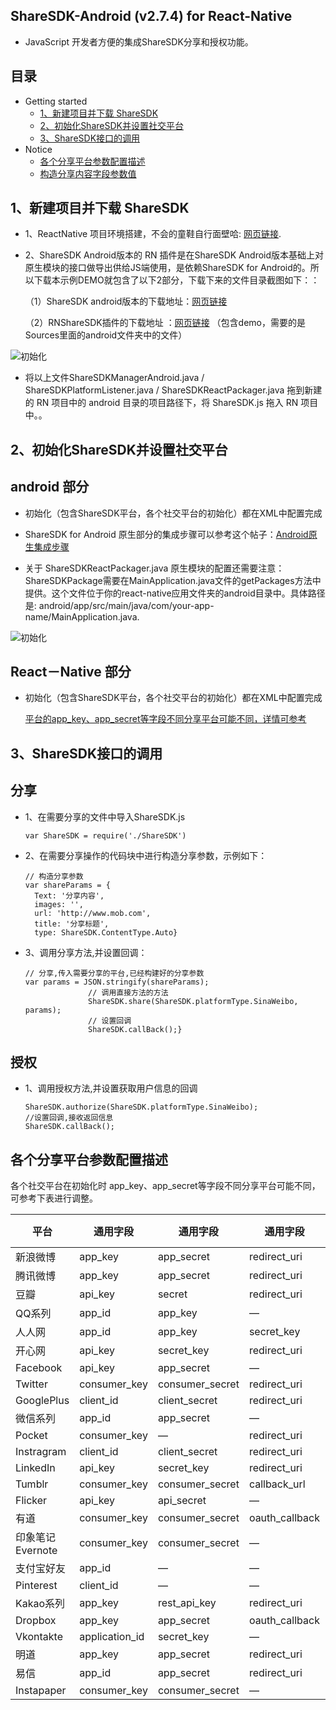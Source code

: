 ## ShareSDK-Android (v2.7.4) for React-Native
* JavaScript 开发者方便的集成ShareSDK分享和授权功能。


## 目录
* Getting started
    * [1、新建项目并下载 ShareSDK](#Download)
    * [2、初始化ShareSDK并设置社交平台](#init)
    * [3、ShareSDK接口的调用](#interface)
* Notice
    * [各个分享平台参数配置描述](#SocialConfiguration)
    * [构造分享内容字段参数值](#ContentConfiguration)
    


## <a id="Download"></a>1、新建项目并下载 ShareSDK
* 1、ReactNative 项目环境搭建，不会的童鞋自行面壁哈: [网页链接](http://reactnative.cn/docs/0.27/getting-started.html#content).
* 2、ShareSDK Android版本的 RN 插件是在ShareSDK Android版本基础上对原生模块的接口做导出供给JS端使用，是依赖ShareSDK for Android的。所以下载本示例DEMO就包含了以下2部分，下载下来的文件目录截图如下：：

  （1）ShareSDK android版本的下载地址：[网页链接](http://www.mob.com/#/downloadDetail/ShareSDK/android)
  
  （2）RNShareSDK插件的下载地址 ：[网页链接](https://github.com/kengsir/RNShareSDK)
（包含demo，需要的是Sources里面的android文件夹中的文件）

![初始化](http://ww2.sinaimg.cn/mw690/6f5f9fe7gw1f6hnjvo9sgj21220fqwgp.jpg)

* 将以上文件ShareSDKManagerAndroid.java / ShareSDKPlatformListener.java / ShareSDKReactPackager.java 拖到新建的 RN 项目中的 android 目录的项目路径下，将 ShareSDK.js 拖入 RN 项目中。。


## <a id="init"></a> 2、初始化ShareSDK并设置社交平台
## android 部分

* 初始化（包含ShareSDK平台，各个社交平台的初始化）都在XML中配置完成

* ShareSDK for Android 原生部分的集成步骤可以参考这个帖子：[Android原生集成步骤](
http://bbs.mob.com/thread-22130-1-1.html)



* 关于 ShareSDKReactPackager.java 原生模块的配置还需要注意：
ShareSDKPackage需要在MainApplication.java文件的getPackages方法中提供。这个文件位于你的react-native应用文件夹的android目录中。具体路径是: android/app/src/main/java/com/your-app-name/MainApplication.java.


![初始化](http://ww1.sinaimg.cn/mw690/6f5f9fe7gw1f6hny4kii5j20ze0jidka.jpg)

## React－Native 部分

* 初始化（包含ShareSDK平台，各个社交平台的初始化）都在XML中配置完成

   [平台的app_key、app_secret等字段不同分享平台可能不同，详情可参考](#SocialConfiguration)


## <a id="interface"></a>3、ShareSDK接口的调用

## 分享

* 1、在需要分享的文件中导入ShareSDK.js
  
  ```
  var ShareSDK = require('./ShareSDK')
  ```
  
* 2、在需要分享操作的代码块中进行构造分享参数，示例如下：
   
  ```
  // 构造分享参数
  var shareParams = {
    Text: '分享内容',
    images: '',
    url: 'http://www.mob.com',
    title: '分享标题',
    type: ShareSDK.ContentType.Auto} 
  ```

* 3、调用分享方法,并设置回调：
  
  ```
  // 分享,传入需要分享的平台,已经构建好的分享参数
  var params = JSON.stringify(shareParams);
                // 调用直接方法的方法
                ShareSDK.share(ShareSDK.platformType.SinaWeibo, params);
                // 设置回调
                ShareSDK.callBack();}
  ```



## 授权

* 1、调用授权方法,并设置获取用户信息的回调

  ```
  ShareSDK.authorize(ShareSDK.platformType.SinaWeibo);
  //设置回调,接收返回信息
  ShareSDK.callBack();
  ```
 


## <a id="SocialConfiguration"></a>各个分享平台参数配置描述
各个社交平台在初始化时 app_key、app_secret等字段不同分享平台可能不同，可参考下表进行调整。

平台                 | 通用字段           | 通用字段               |通用字段             | iOS 特需           | Android 特需  |
--------------------|------------------|-----------------------|--------------------|------------------|-----------------------|
新浪微博              | app_key          | app_secret           |redirect_uri         | auth_type        |                      |
腾讯微博              | app_key          | app_secret           |redirect_uri         | ––               |                      |
豆瓣                 | api_key          | secret               | redirect_uri        | ––               |    | 
QQ系列               | app_id           | app_key              | ––                  | auth_type        |    |
人人网               |app_id            | app_key              |secret_key           | auth_type        |    |
开心网               | api_key          | secret_key           |redirect_uri         | ––               |    |
Facebook            | api_key          | app_secret           |  ––                 | auth_type        |    |
Twitter             | consumer_key     | consumer_secret      |redirect_uri         |  ––              |    |
GooglePlus          |client_id         | client_secret        |redirect_uri         | auth_type        |    |
微信系列              | app_id          | app_secret           | ––                   |  ––             |    |
Pocket              | consumer_key     | ––                   |redirect_uri         | auth_type        |    |
Instragram          | client_id        | client_secret        |redirect_uri         |  ––              |    |
LinkedIn            | api_key          | secret_key           |redirect_uri         |  ––              |    |
Tumblr              | consumer_key     | consumer_secret      |callback_url         |  ––              |    |
Flicker             | api_key          | api_secret           | ––                  |  ––              |    |
有道                 | consumer_key     | consumer_secret      |oauth_callback       |  ––              |    |
印象笔记Evernote      | consumer_key     |consumer_secret       |––                   | ––               |    |
支付宝好友            | app_id           | ––                   | ––                  | ––               |    |
Pinterest           | client_id         | ––                   |––                   | ––               |    |
Kakao系列            | app_key          | rest_api_key         |redirect_uri         | auth_type        |     |
Dropbox             | app_key           | app_secret           |oauth_callback      |  ––              |     |
Vkontakte           | application_id    | secret_key           |––                   | ––              |     |
明道                 | app_key           | app_secret           |redirect_uri        | ––              |     |
易信                 | app_id            | app_secret           |redirect_uri        | auth_type        |     |
Instapaper           |consumer_key      | consumer_secret      |––                 |––               |    |

  
